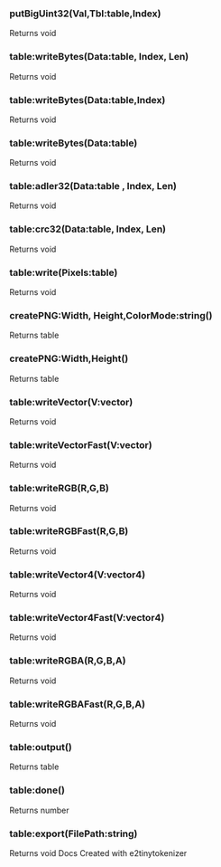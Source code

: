 ### putBigUint32(Val,Tbl:table,Index)
Returns void
### table:writeBytes(Data:table, Index, Len)
Returns void
### table:writeBytes(Data:table,Index)
Returns void
### table:writeBytes(Data:table)
Returns void
### table:adler32(Data:table , Index, Len)
Returns void
### table:crc32(Data:table, Index, Len)
Returns void
### table:write(Pixels:table)
Returns void
### createPNG:Width, Height,ColorMode:string()
Returns table
### createPNG:Width,Height()
Returns table
### table:writeVector(V:vector)
Returns void
### table:writeVectorFast(V:vector)
Returns void
### table:writeRGB(R,G,B)
Returns void
### table:writeRGBFast(R,G,B)
Returns void
### table:writeVector4(V:vector4)
Returns void
### table:writeVector4Fast(V:vector4)
Returns void
### table:writeRGBA(R,G,B,A)
Returns void
### table:writeRGBAFast(R,G,B,A)
Returns void
### table:output()
Returns table
### table:done()
Returns number
### table:export(FilePath:string)
Returns void
Docs Created with e2tinytokenizer
